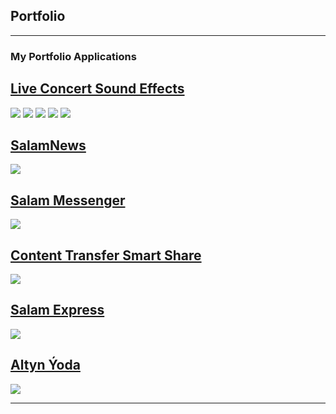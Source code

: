 ## Portfolio

---

### My Portfolio Applications

[Live Concert Sound Effects](https://apps.apple.com/us/app/live-concert-sound-effects/id1621842040)
---
<img src="images/live-concert-app-store2.png?raw=true"/>

<img src="images/live-concert copy.png?raw=true"/>
<img src="images/live-concert (1) copy.png?raw=true"/>
<img src="images/live-concert (2) copy.png?raw=true"/>
<img src="images/live-concert (3) copy.png?raw=true"/>



[SalamNews](https://apps.apple.com/ao/app/salamnews/id1637242577)
---
<img src="images/salam-news-app-store.png?raw=true"/>


[Salam Messenger](https://apps.apple.com/tm/app/salam-messenger/id1630651948)
---
<img src="images/salam-messenger-app-store.png?raw=true"/>


[Content Transfer Smart Share](https://apps.apple.com/us/app/content-transfer-smart-share/id1669141051)
---
<img src="images/content-transfer-smart-share-app-store.png?raw=true"/>


[Salam Express](https://apps.apple.com/tm/app/salam-express/id6447171216)
---
<img src="images/salam-express-app-store.png?raw=true"/>


[Altyn Ýoda](https://apps.apple.com/us/app/altyn-ýoda/id6449493886)
---
<img src="images/altyn-yoda-app-store.png?raw=true"/>

---

